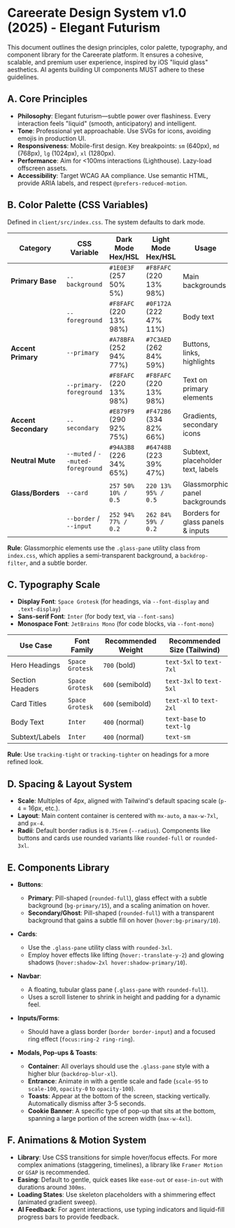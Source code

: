# Careerate Design System v1.0 (2025) - Elegant Futurism

This document outlines the design principles, color palette, typography, and component library for the Careerate platform. It ensures a cohesive, scalable, and premium user experience, inspired by iOS "liquid glass" aesthetics. AI agents building UI components MUST adhere to these guidelines.

## A. Core Principles

- **Philosophy**: Elegant futurism—subtle power over flashiness. Every interaction feels "liquid" (smooth, anticipatory) and intelligent.
- **Tone**: Professional yet approachable. Use SVGs for icons, avoiding emojis in production UI.
- **Responsiveness**: Mobile-first design. Key breakpoints: `sm` (640px), `md` (768px), `lg` (1024px), `xl` (1280px).
- **Performance**: Aim for <100ms interactions (Lighthouse). Lazy-load offscreen assets.
- **Accessibility**: Target WCAG AA compliance. Use semantic HTML, provide ARIA labels, and respect `@prefers-reduced-motion`.

## B. Color Palette (CSS Variables)

Defined in `client/src/index.css`. The system defaults to dark mode.

| Category          | CSS Variable             | Dark Mode Hex/HSL      | Light Mode Hex/HSL      | Usage                               |
| ----------------- | ------------------------ | ---------------------- | ----------------------- | ----------------------------------- |
| **Primary Base**  | `--background`           | `#1E0E3F` (257 50% 5%) | `#F8FAFC` (220 13% 98%) | Main backgrounds                    |
|                   | `--foreground`           | `#F8FAFC` (220 13% 98%) | `#0F172A` (222 47% 11%) | Body text                           |
| **Accent Primary**| `--primary`              | `#A78BFA` (252 94% 77%) | `#7C3AED` (262 84% 59%) | Buttons, links, highlights          |
|                   | `--primary-foreground`   | `#F8FAFC` (220 13% 98%) | `#F8FAFC` (220 13% 98%) | Text on primary elements            |
| **Accent Secondary**| `--secondary`            | `#E879F9` (290 92% 75%) | `#F472B6` (334 82% 66%) | Gradients, secondary icons          |
| **Neutral Mute**  | `--muted` / `--muted-foreground` | `#94A3B8` (226 34% 65%) | `#64748B` (223 39% 47%) | Subtext, placeholder text, labels   |
| **Glass/Borders** | `--card`                 | `257 50% 10% / 0.5`    | `220 13% 95% / 0.5`    | Glassmorphic panel backgrounds    |
|                   | `--border` / `--input`   | `252 94% 77% / 0.2`    | `262 84% 59% / 0.2`    | Borders for glass panels & inputs |

**Rule**: Glassmorphic elements use the `.glass-pane` utility class from `index.css`, which applies a semi-transparent background, a `backdrop-filter`, and a subtle border.

## C. Typography Scale

- **Display Font**: `Space Grotesk` (for headings, via `--font-display` and `.text-display`)
- **Sans-serif Font**: `Inter` (for body text, via `--font-sans`)
- **Monospace Font**: `JetBrains Mono` (for code blocks, via `--font-mono`)

| Use Case      | Font Family     | Recommended Weight | Recommended Size (Tailwind) |
| ------------- | --------------- | ------------------ | --------------------------- |
| Hero Headings | `Space Grotesk` | `700` (bold)       | `text-5xl` to `text-7xl`    |
| Section Headers| `Space Grotesk` | `600` (semibold)   | `text-3xl` to `text-5xl`    |
| Card Titles   | `Space Grotesk` | `600` (semibold)   | `text-xl` to `text-2xl`     |
| Body Text     | `Inter`         | `400` (normal)     | `text-base` to `text-lg`    |
| Subtext/Labels| `Inter`         | `400` (normal)     | `text-sm`                   |

**Rule**: Use `tracking-tight` or `tracking-tighter` on headings for a more refined look.

## D. Spacing & Layout System

- **Scale**: Multiples of 4px, aligned with Tailwind's default spacing scale (`p-4` = 16px, etc.).
- **Layout**: Main content container is centered with `mx-auto`, a `max-w-7xl`, and `px-4`.
- **Radii**: Default border radius is `0.75rem` (`--radius`). Components like buttons and cards use rounded variants like `rounded-full` or `rounded-3xl`.

## E. Components Library

- **Buttons**:
  - **Primary**: Pill-shaped (`rounded-full`), glass effect with a subtle background (`bg-primary/15`), and a scaling animation on hover.
  - **Secondary/Ghost**: Pill-shaped (`rounded-full`) with a transparent background that gains a subtle fill on hover (`hover:bg-primary/10`).
- **Cards**:
  - Use the `.glass-pane` utility class with `rounded-3xl`.
  - Employ hover effects like lifting (`hover:-translate-y-2`) and glowing shadows (`hover:shadow-2xl hover:shadow-primary/10`).
- **Navbar**:
  - A floating, tubular glass pane (`.glass-pane` with `rounded-full`).
  - Uses a scroll listener to shrink in height and padding for a dynamic feel.
- **Inputs/Forms**:
  - Should have a glass border (`border border-input`) and a focused ring effect (`focus:ring-2 ring-ring`).

- **Modals, Pop-ups & Toasts**:
  - **Container**: All overlays should use the `.glass-pane` style with a higher blur (`backdrop-blur-xl`).
  - **Entrance**: Animate in with a gentle scale and fade (`scale-95` to `scale-100`, `opacity-0` to `opacity-100`).
  - **Toasts**: Appear at the bottom of the screen, stacking vertically. Automatically dismiss after 3-5 seconds.
  - **Cookie Banner**: A specific type of pop-up that sits at the bottom, spanning a large portion of the screen width (`max-w-4xl`).

## F. Animations & Motion System

- **Library**: Use CSS transitions for simple hover/focus effects. For more complex animations (staggering, timelines), a library like `Framer Motion` or `GSAP` is recommended.
- **Easing**: Default to gentle, quick eases like `ease-out` or `ease-in-out` with durations around `300ms`.
- **Loading States**: Use skeleton placeholders with a shimmering effect (animated gradient sweep).
- **AI Feedback**: For agent interactions, use typing indicators and liquid-fill progress bars to provide feedback.
